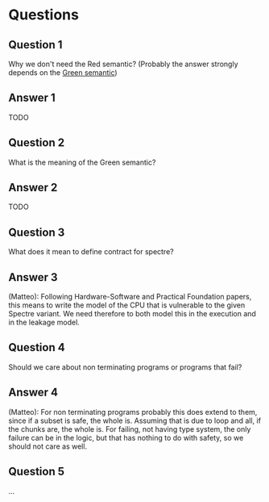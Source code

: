 # Questions

## Question 1

Why we don't need the Red semantic? (Probably the answer strongly depends on the [Green semantic](#question-2))

## Answer 1

TODO

## Question 2

What is the meaning of the Green semantic?

## Answer 2

TODO

## Question 3

What does it mean to define contract for spectre?

## Answer 3

(Matteo): Following Hardware-Software and Practical Foundation papers, this means to write the model of the CPU that is vulnerable to the given Spectre variant. We need therefore to both model this in the execution and in the leakage model.

## Question 4

Should we care about non terminating programs or programs that fail?

## Answer 4

(Matteo): For non terminating programs probably this does extend to them, since if a subset is safe, the whole is. Assuming that is due to loop and all, if the chunks are, the whole is. For failing, not having type system, the only failure can be in the logic, but that has nothing to do with safety, so we should not care as well.

## Question 5

...
